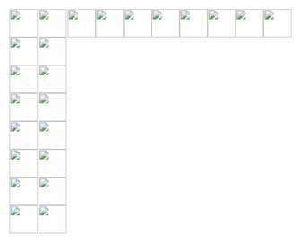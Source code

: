 
<div style='display:flex;flex-direction:row'>
  <div>
<img src="https://cdn.jsdelivr.net/gh/devicons/devicon/icons/typescript/typescript-plain.svg" width='50' height='50'/>
<img src="https://cdn.jsdelivr.net/gh/devicons/devicon/icons/javascript/javascript-original.svg" width='50' height='50'/>
<img src="https://cdn.jsdelivr.net/gh/devicons/devicon/icons/html5/html5-original.svg"  width='50' height='50'/>
<img src="https://cdn.jsdelivr.net/gh/devicons/devicon/icons/css3/css3-original.svg"  width='50' height='50'/>
  <img src="https://cdn.jsdelivr.net/gh/devicons/devicon/icons/react/react-original.svg"  width='50' height='50'/>
  <img src="https://cdn.jsdelivr.net/gh/devicons/devicon/icons/redux/redux-original.svg"  width='50' height='50'/>
  <img src="https://cdn.jsdelivr.net/gh/devicons/devicon/icons/nextjs/nextjs-original.svg"  width='50' height='50'/>
  <img src="https://cdn.jsdelivr.net/gh/devicons/devicon/icons/jquery/jquery-original.svg"  width='50' height='50'/>
    </div>
  <div>
  <img src="https://cdn.jsdelivr.net/gh/devicons/devicon/icons/graphql/graphql-plain.svg"  width='50' height='50'/>
  <img src="https://cdn.jsdelivr.net/gh/devicons/devicon/icons/gatsby/gatsby-plain.svg"  width='50' height='50'/>
  <img src="https://cdn.jsdelivr.net/gh/devicons/devicon/icons/webpack/webpack-original.svg"  width='50' height='50'/>
  <img src="https://cdn.jsdelivr.net/gh/devicons/devicon/icons/github/github-original.svg"  width='50' height='50'/>
  <img src="https://cdn.jsdelivr.net/gh/devicons/devicon/icons/jest/jest-plain.svg"  width='50' height='50'/>
  <img src="https://cdn.jsdelivr.net/gh/devicons/devicon/icons/materialui/materialui-original.svg"  width='50' height='50'/>
  <img src="https://cdn.jsdelivr.net/gh/devicons/devicon/icons/docker/docker-original.svg"  width='50' height='50'/>
    <img src="https://cdn.jsdelivr.net/gh/devicons/devicon/icons/kubernetes/kubernetes-plain.svg"  width='50' height='50'/>
    </div>
  
 <img src="https://cdn.jsdelivr.net/gh/devicons/devicon/icons/azure/azure-original.svg"  width='50' height='50'/>
<img src="https://cdn.jsdelivr.net/gh/devicons/devicon/icons/amazonwebservices/amazonwebservices-original.svg"  width='50' height='50'/> 
  <img src="https://cdn.jsdelivr.net/gh/devicons/devicon/icons/java/java-original.svg"  width='50' height='50'/>
  <img src="https://cdn.jsdelivr.net/gh/devicons/devicon/icons/nodejs/nodejs-plain.svg"  width='50' height='50'/>
  <img src="https://cdn.jsdelivr.net/gh/devicons/devicon/icons/mongodb/mongodb-original.svg"  width='50' height='50'/>
  <img src="https://cdn.jsdelivr.net/gh/devicons/devicon/icons/oracle/oracle-original.svg"  width='50' height='50'/>
<img src="https://cdn.jsdelivr.net/gh/devicons/devicon/icons/mysql/mysql-original.svg"  width='50' height='50'/>  
<img src="https://cdn.jsdelivr.net/gh/devicons/devicon/icons/spring/spring-original.svg"  width='50' height='50'/>

  
</div>
          
